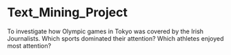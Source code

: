 # Text_Mining_Project
To investigate how Olympic games in Tokyo was covered by the Irish Journalists. Which sports dominated their attention? Which athletes enjoyed most attention? 
